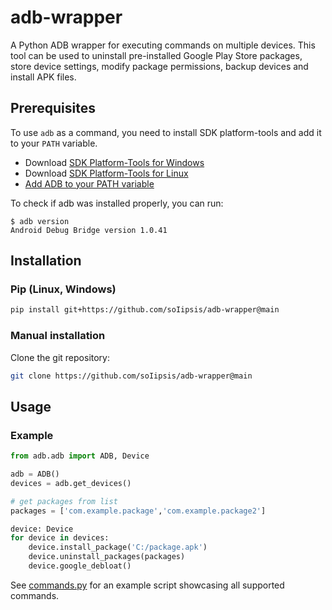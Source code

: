 # adb-wrapper

A Python ADB wrapper for executing commands on multiple devices. This tool can be used to uninstall pre-installed Google Play Store packages, store device settings, modify package permissions, backup devices and install APK files.

## Prerequisites

To use `adb` as a command, you need to install SDK platform-tools and add it to your `PATH` variable.

- Download [SDK Platform-Tools for Windows](https://dl.google.com/android/repository/platform-tools-latest-windows.zip)
- Download [SDK Platform-Tools for Linux](https://dl.google.com/android/repository/platform-tools-latest-linux.zip)
- [Add ADB to your PATH variable](https://www.xda-developers.com/adb-fastboot-any-directory-windows-linux/)

To check if adb was installed properly, you can run:

```Shell
$ adb version
Android Debug Bridge version 1.0.41
```

## Installation

### Pip (Linux, Windows)

```bash
pip install git+https://github.com/soIipsis/adb-wrapper@main
```

### Manual installation

Clone the git repository:

```bash
git clone https://github.com/soIipsis/adb-wrapper@main
```

## Usage

### Example

```Python
from adb.adb import ADB, Device

adb = ADB()
devices = adb.get_devices()

# get packages from list
packages = ['com.example.package','com.example.package2']

device: Device
for device in devices:
    device.install_package('C:/package.apk')
    device.uninstall_packages(packages)
    device.google_debloat()
```

See [commands.py](https://github.com/soIipsis/adb-wrapper/blob/main/examples/commands.py) for an example script showcasing all supported commands.
